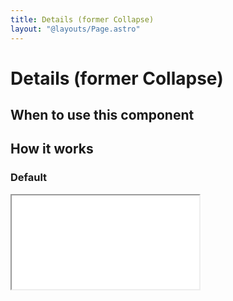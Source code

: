 ```yaml
---
title: Details (former Collapse)
layout: "@layouts/Page.astro"
---
```


# Details (former Collapse)

## When to use this component

## How it works

### Default

<iframe src="/style/en/examples/details/default" title="Interactive example of default details"></iframe>
